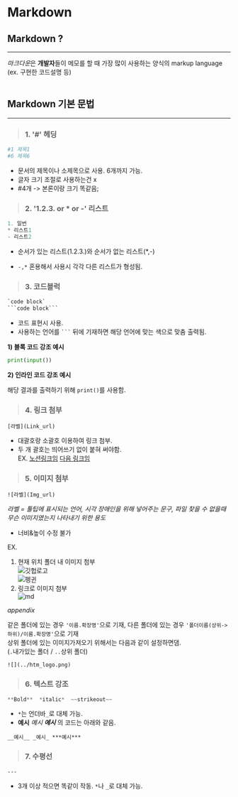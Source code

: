 # **Markdown** 
## Markdown ?
***
*마크다운*은 **개발자**들이 메모를 할 때 가장 많이 사용하는 양식의 markup language
(ex. 구현한 코드설명 등)
<br><br>
## Markdown 기본 문법
***
>### **1. '#' 헤딩** 
```python
#1 제목1
#6 제목6
```
- 문서의 제목이나 소제목으로 사용. 6개까지 가능.<BR>
- 글자 크기 조절로 사용하는건 x 
- #4개 -> 본론이랑 크기 똑같음;  

>### **2. '1.2.3. or * or -' 리스트** 
```python
1. 일번 
* 리스트1 
- 리스트2
```
- 순서가 있는 리스트(1.2.3.)와 순서가 없는 리스트(*,-)<br>

-  `-,*` 혼용해서 사용시 각각 다른 리스트가 형성됨.

>### **3. 코드블럭** 
```python
`code block`
```code block```
```
- 코드 표현시 사용. 
- 사용하는 언어를 ` ``` ` 뒤에 기재하면 해당 언어에 맞는 색으로 맞춤 출력됨.  

**1) 블록 코드 강조 예시**
```python
print(input())
```
**2) 인라인 코드 강조 예시**  

해당 결과를 출력하기 위해 `print()`를 사용함.  
>### **4. 링크 첨부**
```
[라벨](Link_url)
```   
- 대괄호랑 소괄호 이용하여 링크 첨부.  
- 두 개 괄호는 띄어쓰기 없이 붙혀 써야함.  
EX. [노션링크임](https://www.notion.so/ko-kr)
[다음 링크임](https://www.daum.net/)

>### **5. 이미지 첨부**
```
![라벨](Img_url)
```  
*라벨 = 툴팁에 표시되는 언어, 시각 장애인을 위해 넣어주는 문구, 파일 찾을 수 없을때 무슨 이미지였는지 나타내기 위한 용도*
- 너비&높이 수정 불가  

EX.  
1. 현재 위치 폴더 내 이미지 첨부  
![깃헙로고](image/github/github_logo.png)<br>
![펭귄](image/p.jpg)<br>
2. 링크로 이미지 첨부<br>
![md](https://upload.wikimedia.org/wikipedia/commons/thumb/4/48/Markdown-mark.svg/175px-Markdown-mark.svg.png)

*appendix* 

같은 폴더에 있는 경우 `'이름.확장명'`으로 기재, 다른 폴더에 있는 경우 `'폴더이름(상위->하위)/이름.확장명'`으로 기재<br>
상위 폴더에 있는 이미지가져오기 위해서는 다음과 같이 설정하면댐.<br>
(`.`내가있는 폴더 / `..`상위 폴더)

    ![](../htm_logo.png)

>### **6. 텍스트 강조**
```python
**Bold**  *italic*  ~~strikeout~~
```
- `*`는 언더바`_`로 대체 가능.  
- __예시__ _예시_ ***예시*** 의 코드는 아래와 같음.
```
__예시__ _예시_ ***예시***
```

>### **7. 수평선**
```
---
```
 - 3개 이상 적으면 똑같이 작동. `*`나 `_`로 대체 가능.  
